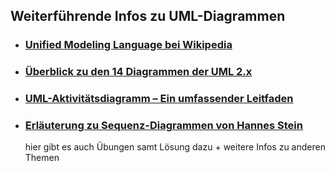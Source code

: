 ## Weiterführende Infos zu UML-Diagrammen

- ### [Unified Modeling Language bei Wikipedia](https://de.wikipedia.org/wiki/Unified_Modeling_Language)

- ### [Überblick zu den 14 Diagrammen der UML 2.x](https://www.cybermedian.com/de/a-comprehensive-guide-to-14-types-of-uml-diagram/)

- ### [UML-Aktivitätsdiagramm – Ein umfassender Leitfaden](https://www.cybermedian.com/de/uml-activity-diagram-a-comprehensive-guide/)   

- ### [Erläuterung zu Sequenz-Diagrammen von Hannes Stein](https://oer-informatik.de/uml-sequenzdiagramm)
  hier gibt es auch Übungen samt Lösung dazu + weitere Infos zu anderen Themen


